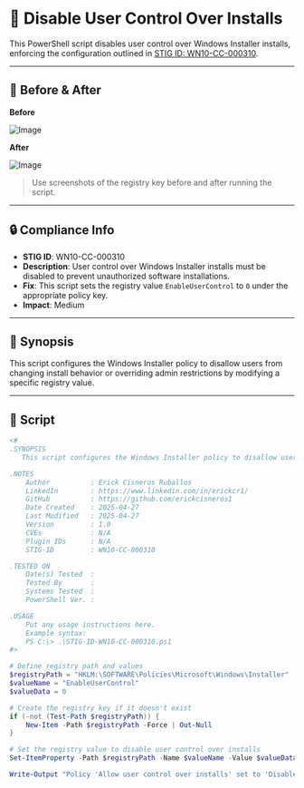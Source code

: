 # 🚫 Disable User Control Over Installs

This PowerShell script disables user control over Windows Installer installs, enforcing the configuration outlined in [STIG ID: WN10-CC-000310](https://public.cyber.mil/stigs/).

---

## 📸 Before & After

**Before**

![Image](https://github.com/user-attachments/assets/7292e314-14d2-4440-a35f-0cfc31ca7277)

**After**

![Image](https://github.com/user-attachments/assets/ada3ab48-d27f-4a5e-ba56-f27be21f82ae)

> Use screenshots of the registry key before and after running the script.

---

## 🔒 Compliance Info

- **STIG ID**: WN10-CC-000310  
- **Description**: User control over Windows Installer installs must be disabled to prevent unauthorized software installations.  
- **Fix**: This script sets the registry value `EnableUserControl` to `0` under the appropriate policy key.  
- **Impact**: Medium

---

## 🧠 Synopsis

This script configures the Windows Installer policy to disallow users from changing install behavior or overriding admin restrictions by modifying a specific registry value.

---

## 📜 Script

```powershell
<#
.SYNOPSIS
   This script configures the Windows Installer policy to disallow users from changing install behavior or overriding admin restrictions by modifying a specific registry value.

.NOTES
    Author          : Erick Cisneros Ruballos
    LinkedIn        : https://www.linkedin.com/in/erickcr1/
    GitHub          : https://github.com/erickcisneros1
    Date Created    : 2025-04-27
    Last Modified   : 2025-04-27
    Version         : 1.0
    CVEs            : N/A
    Plugin IDs      : N/A
    STIG-ID         : WN10-CC-000310

.TESTED ON
    Date(s) Tested  : 
    Tested By       : 
    Systems Tested  : 
    PowerShell Ver. : 

.USAGE
    Put any usage instructions here.
    Example syntax:
    PS C:\> .\STIG-ID-WN10-CC-000310.ps1 
#>

# Define registry path and values
$registryPath = "HKLM:\SOFTWARE\Policies\Microsoft\Windows\Installer"
$valueName = "EnableUserControl"
$valueData = 0

# Create the registry key if it doesn't exist
if (-not (Test-Path $registryPath)) {
    New-Item -Path $registryPath -Force | Out-Null
}

# Set the registry value to disable user control over installs
Set-ItemProperty -Path $registryPath -Name $valueName -Value $valueData -Type DWord

Write-Output "Policy 'Allow user control over installs' set to 'Disabled'."
